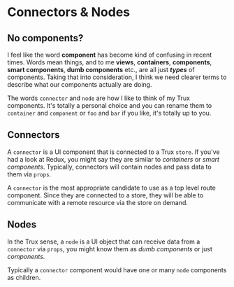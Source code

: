 # Connectors & Nodes

## No components?

I feel like the word **component** has become kind of confusing in recent times. Words mean things, and to me **views**, **containers**, **components**, **smart components**, **dumb components** etc., are all just _**types**_ of components. Taking that into consideration, I think we need clearer terms to describe what our components actually are doing.

The words `connector` and `node` are how I like to think of my Trux components. It's totally a personal choice and you can rename them to `container` and `component` or `foo` and `bar` if you like, it's totally up to you.

## Connectors

A `connector` is a UI component that is connected to a Trux `store`. If you've had a look at Redux, you might say they are similar to _containers_ or _smart components_. Typically, connectors will contain nodes and pass data to them via `props`.

A `connector` is the most appropriate candidate to use as a top level route component. Since they are connected to a store, they will be able to communicate with a remote resource via the store on demand.

## Nodes

In the Trux sense, a `node` is a UI object that can receive data from a `connector` via `props`, you might know them as _dumb components_ or just _components_.

Typically a `connector` component would have one or many `node` components as children.

